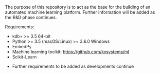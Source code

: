 The purpose of this repository is to act as the base for the building of an automated machine learning platform. Further information will be added as the R&D phase continues.

Requirements:
-  kdb+ >= 3.5 64-bit
-  Python >= 3.5 (macOS/Linux) >= 3.6.0 Windows
-  EmbedPy
-  Machine learning toolkit: https://github.com/kxsystems/ml
-  Scikit-Learn

*  Further requirements to be added as developments continue
